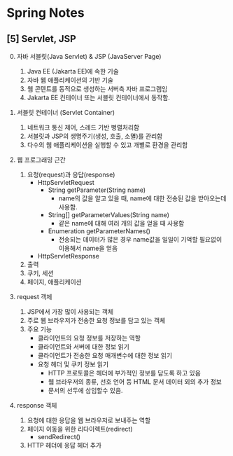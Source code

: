 Spring Notes
===============================
[5] Servlet, JSP
---
0. 자바 서블릿(Java Servlet) & JSP (JavaServer Page) 
    1) Java EE (Jakarta EE)에 속한 기술
    2) 자바 웹 애플리케이션의 기반 기술
    3) 웹 콘텐트를 동적으로 생성하는 서버측 자바 프로그램임
    4) Jakarta EE 컨테이너 또는 서블릿 컨테이너에서 동작함.

1. 서블릿 컨테이너 (Servlet Container) 
    1) 네트워크 통신 제어, 스레드 기반 병렬처리함 
    2) 서블릿과 JSP의 생명주기(생성, 호출, 소멸)를 관리함
    3) 다수의 웹 애플리케이션을 실행할 수 있고 개별로 환경을 관리함 

2. 웹 프로그래밍 근간
    1) 요청(request)과 응답(response)
        - HttpServletRequest
            - String getParameter(String name)
                - name의 값을 알고 있을 때, name에 대한 전송된 값을 받아오는데 사용함.
            - String[] getParameterValues(String name)
                - 같은 name에 대해 여러 개의 값을 얻을 때 사용함
            - Enumeration getParameterNames()
                - 전송되는 데이터가 많은 경우 name값을 일일이 기억할 필요없이
                  이용해서 name을 얻음                     
        - HttpServletResponse
    2) 출력
    3) 쿠키, 세션
    4) 페이지, 애플리케이션 

3. request 객체 
    1) JSP에서 가장 많이 사용되는 객체 
    2) 주로 웹 브라우저가 전송한 요청 정보를 담고 있는 객체 
    3) 주요 기능
        - 클라이언트의 요청 정보를 저장하는 역할 
        - 클라이언트와 서버에 대한 정보 읽기 
        - 클라이언트가 전송한 요청 매개변수에 대한 정보 읽기 
        - 요청 헤더 및 쿠키 정보 읽기     
            - HTTP 프로토콜은 헤더에 부가적인 정보를 담도록 하고 있음
            - 웹 브라우저의 종류, 선호 언어 등 HTML 문서 데이터 외의 추가 정보
            - 문서의 선두에 삽입할수 있음.

4. response 객체 
    1) 요청에 대한 응답을 웹 브라우저로 보내주는 역할
    2) 페이지 이동을 위한 리다이렉트(redirect)
        - sendRedirect()
    3) HTTP 헤더에 응답 헤더 추가 
